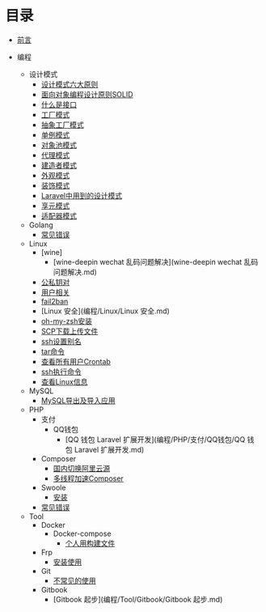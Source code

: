 # 目录

* [前言](README.md)

* 编程
  * 设计模式
    * [设计模式六大原则](编程/DesignPatterns/设计模式六大原则.md)
    * [面向对象编程设计原则SOLID](编程/DesignPatterns/面向对象编程设计原则SOLID.md)
    * [什么是接口](编程/DesignPatterns/什么是接口.md)
    * [工厂模式](编程/DesignPatterns/工厂模式.md)
    * [抽象工厂模式](编程/DesignPatterns/抽象工厂模式.md)
    * [单例模式](编程/DesignPatterns/单例模式.md)
    * [对象池模式](编程/DesignPatterns/对象池模式.md)
    * [代理模式](编程/DesignPatterns/代理模式.md)
    * [建造者模式](编程/DesignPatterns/建造者模式.md)
    * [外观模式](编程/DesignPatterns/外观模式.md)
    * [装饰模式](编程/DesignPatterns/装饰模式.md)
    * [Laravel中用到的设计模式](编程/DesignPatterns/Laravel中用到的设计模式.md)
    * [享元模式](编程/DesignPatterns/享元模式.md)
    * [适配器模式](编程/DesignPatterns/适配器模式.md)
  * Golang
    * [常见错误](编程/Golang/常见错误)
  * Linux
    * [wine]
      * [wine-deepin wechat 乱码问题解决](wine-deepin wechat 乱码问题解决.md)
    * [公私钥对](编程/Linux/公私钥对.md)
    * [用户相关](编程/Linux/用户相关.md)
    * [fail2ban](编程/Linux/fail2ban.md)
    * [Linux 安全](编程/Linux/Linux 安全.md)
    * [oh-my-zsh安装](编程/Linux/oh-my-zsh安装.md)
    * [SCP下载上传文件](编程/Linux/SCP下载上传文件.md)
    * [ssh设置别名](编程/Linux/ssh设置别名.md)
    * [tar命令](编程/Linux/tar.md)
    * [查看所有用户Crontab](/编程/Linux/查看所有crontab.md)
    * [ssh执行命令](/编程/Linux/ssh执行命令.md)
    * [查看Linux信息](/编程/Linux/查看Linux信息.md)
  * MySQL
    * [MySQL导出及导入应用](编程/MySQL/MySQL导出及导入应用.md)
  * PHP
    * 支付
      * QQ钱包
        * [QQ 钱包 Laravel 扩展开发](编程/PHP/支付/QQ钱包/QQ 钱包 Laravel 扩展开发.md)
    * Composer
      * [国内切换阿里云源](编程/PHP/Composer/国内切换阿里云源.md)
      * [多线程加速Composer](编程/PHP/Composer/多线程下载加速Composer.md)
    * Swoole
      * [安装](编程/PHP/Swoole/安装.md)
    * [常见错误](编程/PHP/常见错误.md)
  * Tool
    * Docker
      * Docker-compose
        * [个人用构建文件](编程/Tool/Docker/Docker-Compose/个人用构建文件.md)
    * Frp
      * [安装使用](编程/Tool/Frp/安装.md)
    * Git
      * [不常见的使用](编程/Tool/Git/不常见的使用.md)
    * Gitbook
      * [Gitbook 起步](编程/Tool/Gitbook/Gitbook 起步.md)
